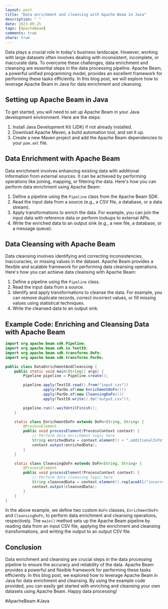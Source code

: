```yaml
---
layout: post
title: "Data enrichment and cleansing with Apache Beam in Java"
description: " "
date: 2023-09-25
tags: [ApacheBeam]
comments: true
share: true
---
```


Data plays a crucial role in today's business landscape. However, working with large datasets often involves dealing with inconsistent, incomplete, or inaccurate data. To overcome these challenges, data enrichment and cleansing are essential steps in the data processing pipeline. Apache Beam, a powerful unified programming model, provides an excellent framework for performing these tasks efficiently. In this blog post, we will explore how to leverage Apache Beam in Java for data enrichment and cleansing.

## Setting up Apache Beam in Java

To get started, you will need to set up Apache Beam in your Java development environment. Here are the steps:

1. Install Java Development Kit (JDK) if not already installed.
2. Download Apache Maven, a build automation tool, and set it up.
3. Create a new Maven project and add the Apache Beam dependencies to your `pom.xml` file.

## Data Enrichment with Apache Beam

Data enrichment involves enhancing existing data with additional information from external sources. It can be achieved by performing operations like joining, mapping, or filtering the data. Here's how you can perform data enrichment using Apache Beam:

1. Define a pipeline using the `Pipeline` class from the Apache Beam SDK.
2. Read the input data from a source (e.g., a CSV file, a database, or a data stream).
3. Apply transformations to enrich the data. For example, you can join the input data with reference data or perform lookups to external APIs.
4. Write the enriched data to an output sink (e.g., a new file, a database, or a message queue).

## Data Cleansing with Apache Beam

Data cleansing involves identifying and correcting inconsistencies, inaccuracies, or missing values in the dataset. Apache Beam provides a flexible and scalable framework for performing data cleansing operations. Here's how you can achieve data cleansing with Apache Beam:

1. Define a pipeline using the `Pipeline` class.
2. Read the input data from a source.
3. Identify and apply transformations to cleanse the data. For example, you can remove duplicate records, correct incorrect values, or fill missing values using statistical techniques.
4. Write the cleansed data to an output sink.

## Example Code: Enriching and Cleansing Data with Apache Beam

```java
import org.apache.beam.sdk.Pipeline;
import org.apache.beam.sdk.io.TextIO;
import org.apache.beam.sdk.transforms.DoFn;
import org.apache.beam.sdk.transforms.ParDo;

public class DataEnrichmentAndCleansing {
    public static void main(String[] args) {
        Pipeline pipeline = Pipeline.create();

        pipeline.apply(TextIO.read().from("input.csv"))
                .apply(ParDo.of(new EnrichmentDoFn()))
                .apply(ParDo.of(new CleansingDoFn()))
                .apply(TextIO.write().to("output.csv"));

        pipeline.run().waitUntilFinish();
    }

    static class EnrichmentDoFn extends DoFn<String, String> {
        @ProcessElement
        public void processElement(ProcessContext context) {
            // Perform data enrichment logic here
            String enrichedData = context.element() + ",additionalInfo";
            context.output(enrichedData);
        }
    }

    static class CleansingDoFn extends DoFn<String, String> {
        @ProcessElement
        public void processElement(ProcessContext context) {
            // Perform data cleansing logic here
            String cleansedData = context.element().replaceAll("incorrectValue", "correctValue");
            context.output(cleansedData);
        }
    }
}
```

In the above example, we define two custom `DoFn` classes, `EnrichmentDoFn` and `CleansingDoFn`, to perform data enrichment and cleansing operations, respectively. The `main()` method sets up the Apache Beam pipeline by reading data from an input CSV file, applying the enrichment and cleansing transformations, and writing the output to an output CSV file.

## Conclusion

Data enrichment and cleansing are crucial steps in the data processing pipeline to ensure the accuracy and reliability of the data. Apache Beam provides a powerful and flexible framework for performing these tasks efficiently. In this blog post, we explored how to leverage Apache Beam in Java for data enrichment and cleansing. By using the example code provided, you can easily get started with enriching and cleansing your own datasets using Apache Beam. Happy data processing!

#ApacheBeam #Java